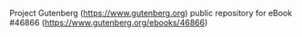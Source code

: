 Project Gutenberg (https://www.gutenberg.org) public repository for eBook #46866 (https://www.gutenberg.org/ebooks/46866)
